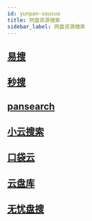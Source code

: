 ```yaml
---
id: yunpan-sousuo
title: 网盘资源搜索
sidebar_label: 网盘资源搜索
---
```

## [易搜](https://yiso.fun/)


## [秒搜](https://miaosou.fun/)


## [pansearch](https://www.pansearch.me/)


## [小云搜索](https://www.yunso.net/)


## [口袋云](https://www.woxiangsou.com/)


## [云盘库](http://www.pixiaobao.com/)


## [无忧盘搜](https://51panso.cn/)









